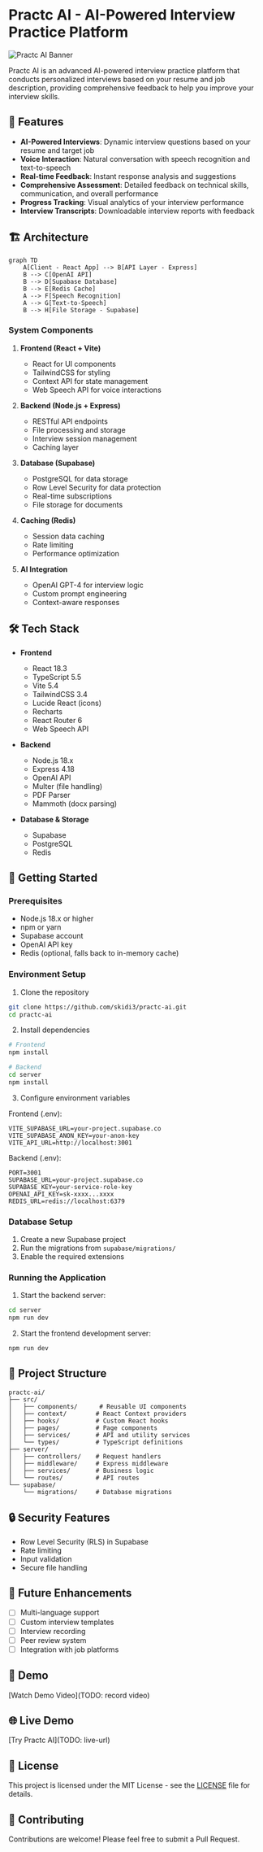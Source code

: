 # Practc AI - AI-Powered Interview Practice Platform

![Practc AI Banner](https://images.pexels.com/photos/7504837/pexels-photo-7504837.jpeg?auto=compress&cs=tinysrgb&w=1260&h=750&dpr=2)

Practc AI is an advanced AI-powered interview practice platform that conducts personalized interviews based on your resume and job description, providing comprehensive feedback to help you improve your interview skills.

## 🌟 Features

- **AI-Powered Interviews**: Dynamic interview questions based on your resume and target job
- **Voice Interaction**: Natural conversation with speech recognition and text-to-speech
- **Real-time Feedback**: Instant response analysis and suggestions
- **Comprehensive Assessment**: Detailed feedback on technical skills, communication, and overall performance
- **Progress Tracking**: Visual analytics of your interview performance
- **Interview Transcripts**: Downloadable interview reports with feedback

## 🏗️ Architecture

```mermaid
graph TD
    A[Client - React App] --> B[API Layer - Express]
    B --> C[OpenAI API]
    B --> D[Supabase Database]
    B --> E[Redis Cache]
    A --> F[Speech Recognition]
    A --> G[Text-to-Speech]
    B --> H[File Storage - Supabase]
```

### System Components

1. **Frontend (React + Vite)**
   - React for UI components
   - TailwindCSS for styling
   - Context API for state management
   - Web Speech API for voice interactions

2. **Backend (Node.js + Express)**
   - RESTful API endpoints
   - File processing and storage
   - Interview session management
   - Caching layer

3. **Database (Supabase)**
   - PostgreSQL for data storage
   - Row Level Security for data protection
   - Real-time subscriptions
   - File storage for documents

4. **Caching (Redis)**
   - Session data caching
   - Rate limiting
   - Performance optimization

5. **AI Integration**
   - OpenAI GPT-4 for interview logic
   - Custom prompt engineering
   - Context-aware responses

## 🛠️ Tech Stack

- **Frontend**
  - React 18.3
  - TypeScript 5.5
  - Vite 5.4
  - TailwindCSS 3.4
  - Lucide React (icons)
  - Recharts 
  - React Router 6
  - Web Speech API

- **Backend**
  - Node.js 18.x
  - Express 4.18
  - OpenAI API
  - Multer (file handling)
  - PDF Parser
  - Mammoth (docx parsing)

- **Database & Storage**
  - Supabase
  - PostgreSQL
  - Redis

## 🚀 Getting Started

### Prerequisites

- Node.js 18.x or higher
- npm or yarn
- Supabase account
- OpenAI API key
- Redis (optional, falls back to in-memory cache)

### Environment Setup

1. Clone the repository
```bash
git clone https://github.com/skidi3/practc-ai.git
cd practc-ai
```

2. Install dependencies
```bash
# Frontend
npm install

# Backend
cd server
npm install
```

3. Configure environment variables

Frontend (.env):
```env
VITE_SUPABASE_URL=your-project.supabase.co
VITE_SUPABASE_ANON_KEY=your-anon-key
VITE_API_URL=http://localhost:3001
```

Backend (.env):
```env
PORT=3001
SUPABASE_URL=your-project.supabase.co
SUPABASE_KEY=your-service-role-key
OPENAI_API_KEY=sk-xxxx...xxxx
REDIS_URL=redis://localhost:6379
```

### Database Setup

1. Create a new Supabase project
2. Run the migrations from `supabase/migrations/`
3. Enable the required extensions

### Running the Application

1. Start the backend server:
```bash
cd server
npm run dev
```

2. Start the frontend development server:
```bash
npm run dev
```

## 📁 Project Structure

```
practc-ai/
├── src/
│   ├── components/      # Reusable UI components
│   ├── context/        # React Context providers
│   ├── hooks/          # Custom React hooks
│   ├── pages/          # Page components
│   ├── services/       # API and utility services
│   └── types/          # TypeScript definitions
├── server/
│   ├── controllers/    # Request handlers
│   ├── middleware/     # Express middleware
│   ├── services/       # Business logic
│   └── routes/         # API routes
└── supabase/
    └── migrations/     # Database migrations
```

## 🔒 Security Features

- Row Level Security (RLS) in Supabase
- Rate limiting
- Input validation
- Secure file handling

## 🎯 Future Enhancements

- [ ] Multi-language support
- [ ] Custom interview templates
- [ ] Interview recording
- [ ] Peer review system
- [ ] Integration with job platforms

## 🎥 Demo

[Watch Demo Video](TODO: record video)

## 🌐 Live Demo

[Try Practc AI](TODO: live-url)

## 📄 License

This project is licensed under the MIT License - see the [LICENSE](LICENSE) file for details.

## 🤝 Contributing

Contributions are welcome! Please feel free to submit a Pull Request.
